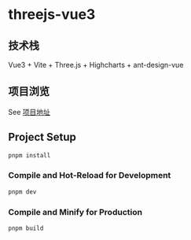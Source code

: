 # threejs-vue3

## 技术栈 

Vue3 + Vite + Three.js + Highcharts + ant-design-vue

## 项目浏览

See [项目地址](https://dancingofcode.github.io/windmill-screen/)

## Project Setup

```sh
pnpm install
```

### Compile and Hot-Reload for Development

```sh
pnpm dev
```

### Compile and Minify for Production

```sh
pnpm build
```
